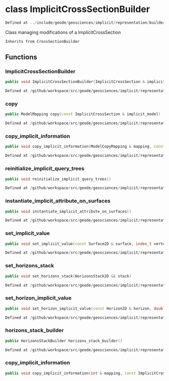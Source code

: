 # class ImplicitCrossSectionBuilder

```cpp
Defined at ../include/geode/geosciences/implicit/representation/builder/implicit_cross_section_builder.h#43
```

 Class managing modifications of a ImplicitCrossSection



```cpp
Inherits from CrossSectionBuilder
```



## Functions

### ImplicitCrossSectionBuilder

```cpp
public void ImplicitCrossSectionBuilder(ImplicitCrossSection & implicit_section)
```

```cpp
Defined at /github/workspace/src/geode/geosciences/implicit/representation/builder/implicit_cross_section_builder.cpp#35
```

### copy

```cpp
public ModelMapping copy(const ImplicitCrossSection & implicit_model)
```

```cpp
Defined at /github/workspace/src/geode/geosciences/implicit/representation/builder/implicit_cross_section_builder.cpp#42
```

### copy_implicit_information

```cpp
public void copy_implicit_information(ModelCopyMapping & mapping, const ImplicitCrossSection & other_model)
```

```cpp
Defined at /github/workspace/src/geode/geosciences/implicit/representation/builder/implicit_cross_section_builder.cpp#51
```

### reinitialize_implicit_query_trees

```cpp
public void reinitialize_implicit_query_trees()
```

```cpp
Defined at /github/workspace/src/geode/geosciences/implicit/representation/builder/implicit_cross_section_builder.cpp#72
```

### instantiate_implicit_attribute_on_surfaces

```cpp
public void instantiate_implicit_attribute_on_surfaces()
```

```cpp
Defined at /github/workspace/src/geode/geosciences/implicit/representation/builder/implicit_cross_section_builder.cpp#77
```

### set_implicit_value

```cpp
public void set_implicit_value(const Surface2D & surface, index_t vertex_id, double value)
```

```cpp
Defined at /github/workspace/src/geode/geosciences/implicit/representation/builder/implicit_cross_section_builder.cpp#83
```

### set_horizons_stack

```cpp
public void set_horizons_stack(HorizonsStack2D && stack)
```

```cpp
Defined at /github/workspace/src/geode/geosciences/implicit/representation/builder/implicit_cross_section_builder.cpp#89
```

### set_horizon_implicit_value

```cpp
public void set_horizon_implicit_value(const Horizon2D & horizon, double isovalue)
```

```cpp
Defined at /github/workspace/src/geode/geosciences/implicit/representation/builder/implicit_cross_section_builder.cpp#95
```

### horizons_stack_builder

```cpp
public HorizonsStackBuilder horizons_stack_builder()
```

```cpp
Defined at /github/workspace/src/geode/geosciences/implicit/representation/builder/implicit_cross_section_builder.cpp#101
```

### copy_implicit_information

```cpp
public void copy_implicit_information(int & mapping, const ImplicitCrossSection & other_model)
```



